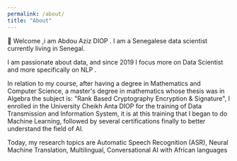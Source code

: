 ```yaml
---
permalink: /about/
title: "About"
---
```


:wave:  Welcome ,i am Abdou Aziz DIOP . I am a Senegalese data scientist currently living in Senegal.

I am passionate about data, and since 2019 I focus more on Data Scientist and more specifically on NLP . 

In relation to my course, after having a degree in Mathematics and Computer Science, a master's degree in mathematics whose thesis was in Algebra the subject is: "Rank Based Cryptography Encryption & Signature", I enrolled in the University Cheikh Anta DIOP for the training of Data Transmission and Information System, it is at this training that I began to do Machine Learning, followed by several certifications finally to better understand the field of AI. 

Today, my research topics are Automatic Speech Recognition (ASR), Neural Machine Translation, Multilingual, Conversational AI with African languages 